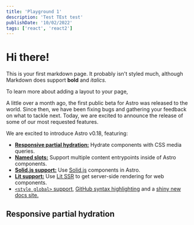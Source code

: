 ```yaml
---
title: 'Playground 1'
description: 'Test TEst test'
publishDate: '10/02/2022'
tags: ['react', 'react2']
---
```


# Hi there!

This is your first markdown page. It probably isn't styled much, although
Markdown does support **bold** and _italics._

To learn more about adding a layout to your page,

A little over a month ago, the first public beta for Astro was released to the world. Since then, we have been fixing bugs and gathering your feedback on what to tackle next. Today, we are excited to announce the release of some of our most requested features.

We are excited to introduce Astro v0.18, featuring:

- **[Responsive partial hydration:](#responsive-partial-hydration)** Hydrate components with CSS media queries.
- **[Named slots:](#named-slots-in-astro-components)** Support multiple content entrypoints inside of Astro components.
- **[Solid.js support:](#solid-support)** Use [Solid.js](https://www.solidjs.com/) components in Astro.
- **[Lit support:](#solid-support)** Use [Lit SSR](https://lit.dev/) to get server-side rendering for web components.
- [`<style global>` support](https://docs.astro.build/guides/styling#overview), [GitHub syntax highlighting](https://twitter.com/n_moore/status/1417881860051509250) and a [shiny new docs site.](https://docs.astro.build/)

## Responsive partial hydration
